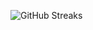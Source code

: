 ![GitHub Streaks](https://github-streaks-mqc9.onrender.com/streak/happilli/image?theme=midnight&cache_bust=1743362608&lang=ja)
